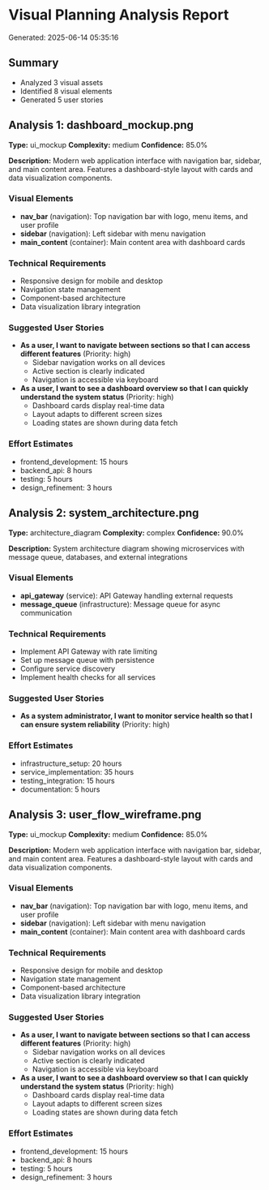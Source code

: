 # Visual Planning Analysis Report
Generated: 2025-06-14 05:35:16

## Summary
- Analyzed 3 visual assets
- Identified 8 visual elements
- Generated 5 user stories

## Analysis 1: dashboard_mockup.png
**Type:** ui_mockup
**Complexity:** medium
**Confidence:** 85.0%

**Description:** Modern web application interface with navigation bar, sidebar, and main content area. Features a dashboard-style layout with cards and data visualization components.

### Visual Elements
- **nav_bar** (navigation): Top navigation bar with logo, menu items, and user profile
- **sidebar** (navigation): Left sidebar with menu navigation
- **main_content** (container): Main content area with dashboard cards

### Technical Requirements
- Responsive design for mobile and desktop
- Navigation state management
- Component-based architecture
- Data visualization library integration

### Suggested User Stories
- **As a user, I want to navigate between sections so that I can access different features** (Priority: high)
  - Sidebar navigation works on all devices
  - Active section is clearly indicated
  - Navigation is accessible via keyboard
- **As a user, I want to see a dashboard overview so that I can quickly understand the system status** (Priority: high)
  - Dashboard cards display real-time data
  - Layout adapts to different screen sizes
  - Loading states are shown during data fetch

### Effort Estimates
- frontend_development: 15 hours
- backend_api: 8 hours
- testing: 5 hours
- design_refinement: 3 hours

## Analysis 2: system_architecture.png
**Type:** architecture_diagram
**Complexity:** complex
**Confidence:** 90.0%

**Description:** System architecture diagram showing microservices with message queue, databases, and external integrations

### Visual Elements
- **api_gateway** (service): API Gateway handling external requests
- **message_queue** (infrastructure): Message queue for async communication

### Technical Requirements
- Implement API Gateway with rate limiting
- Set up message queue with persistence
- Configure service discovery
- Implement health checks for all services

### Suggested User Stories
- **As a system administrator, I want to monitor service health so that I can ensure system reliability** (Priority: high)

### Effort Estimates
- infrastructure_setup: 20 hours
- service_implementation: 35 hours
- testing_integration: 15 hours
- documentation: 5 hours

## Analysis 3: user_flow_wireframe.png
**Type:** ui_mockup
**Complexity:** medium
**Confidence:** 85.0%

**Description:** Modern web application interface with navigation bar, sidebar, and main content area. Features a dashboard-style layout with cards and data visualization components.

### Visual Elements
- **nav_bar** (navigation): Top navigation bar with logo, menu items, and user profile
- **sidebar** (navigation): Left sidebar with menu navigation
- **main_content** (container): Main content area with dashboard cards

### Technical Requirements
- Responsive design for mobile and desktop
- Navigation state management
- Component-based architecture
- Data visualization library integration

### Suggested User Stories
- **As a user, I want to navigate between sections so that I can access different features** (Priority: high)
  - Sidebar navigation works on all devices
  - Active section is clearly indicated
  - Navigation is accessible via keyboard
- **As a user, I want to see a dashboard overview so that I can quickly understand the system status** (Priority: high)
  - Dashboard cards display real-time data
  - Layout adapts to different screen sizes
  - Loading states are shown during data fetch

### Effort Estimates
- frontend_development: 15 hours
- backend_api: 8 hours
- testing: 5 hours
- design_refinement: 3 hours

